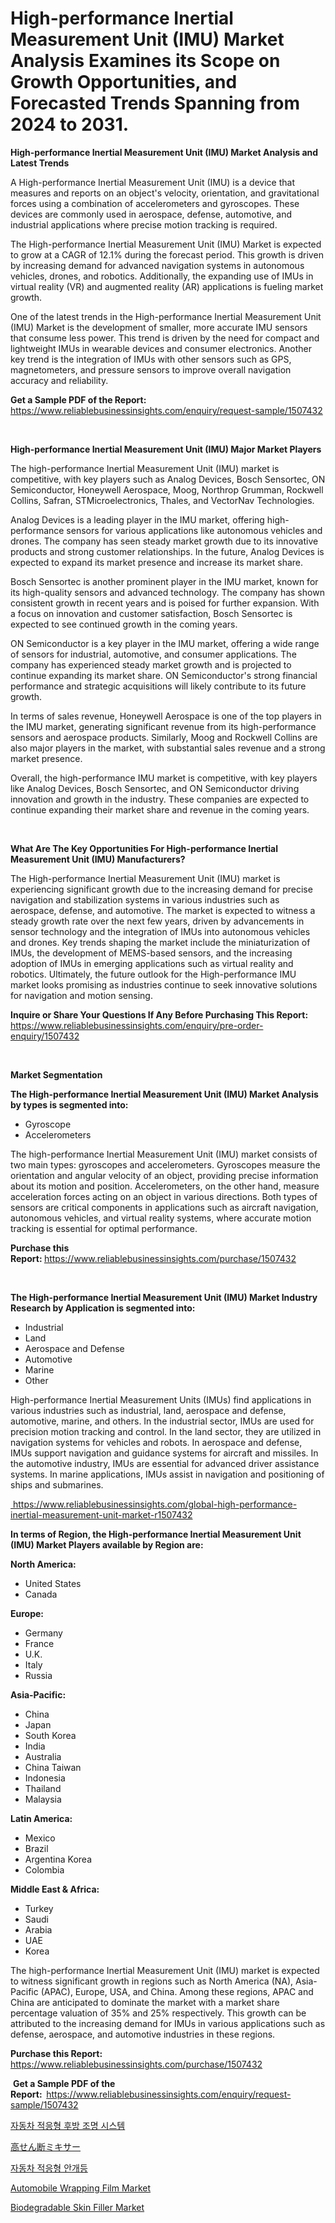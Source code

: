 <p><h1>High-performance Inertial Measurement Unit (IMU) Market Analysis Examines its Scope on Growth Opportunities, and Forecasted Trends Spanning from 2024 to 2031.</h1></p><p><strong>High-performance Inertial Measurement Unit (IMU) Market Analysis and Latest Trends</strong></p>
<p><p>A High-performance Inertial Measurement Unit (IMU) is a device that measures and reports on an object's velocity, orientation, and gravitational forces using a combination of accelerometers and gyroscopes. These devices are commonly used in aerospace, defense, automotive, and industrial applications where precise motion tracking is required.</p><p>The High-performance Inertial Measurement Unit (IMU) Market is expected to grow at a CAGR of 12.1% during the forecast period. This growth is driven by increasing demand for advanced navigation systems in autonomous vehicles, drones, and robotics. Additionally, the expanding use of IMUs in virtual reality (VR) and augmented reality (AR) applications is fueling market growth.</p><p>One of the latest trends in the High-performance Inertial Measurement Unit (IMU) Market is the development of smaller, more accurate IMU sensors that consume less power. This trend is driven by the need for compact and lightweight IMUs in wearable devices and consumer electronics. Another key trend is the integration of IMUs with other sensors such as GPS, magnetometers, and pressure sensors to improve overall navigation accuracy and reliability.</p></p>
<p><strong>Get a Sample PDF of the Report:&nbsp;</strong> <a href="https://www.reliablebusinessinsights.com/enquiry/request-sample/1507432">https://www.reliablebusinessinsights.com/enquiry/request-sample/1507432</a></p>
<p>&nbsp;</p>
<p><strong>High-performance Inertial Measurement Unit (IMU) Major Market Players</strong></p>
<p><p>The high-performance Inertial Measurement Unit (IMU) market is competitive, with key players such as Analog Devices, Bosch Sensortec, ON Semiconductor, Honeywell Aerospace, Moog, Northrop Grumman, Rockwell Collins, Safran, STMicroelectronics, Thales, and VectorNav Technologies.</p><p>Analog Devices is a leading player in the IMU market, offering high-performance sensors for various applications like autonomous vehicles and drones. The company has seen steady market growth due to its innovative products and strong customer relationships. In the future, Analog Devices is expected to expand its market presence and increase its market share.</p><p>Bosch Sensortec is another prominent player in the IMU market, known for its high-quality sensors and advanced technology. The company has shown consistent growth in recent years and is poised for further expansion. With a focus on innovation and customer satisfaction, Bosch Sensortec is expected to see continued growth in the coming years.</p><p>ON Semiconductor is a key player in the IMU market, offering a wide range of sensors for industrial, automotive, and consumer applications. The company has experienced steady market growth and is projected to continue expanding its market share. ON Semiconductor's strong financial performance and strategic acquisitions will likely contribute to its future growth.</p><p>In terms of sales revenue, Honeywell Aerospace is one of the top players in the IMU market, generating significant revenue from its high-performance sensors and aerospace products. Similarly, Moog and Rockwell Collins are also major players in the market, with substantial sales revenue and a strong market presence.</p><p>Overall, the high-performance IMU market is competitive, with key players like Analog Devices, Bosch Sensortec, and ON Semiconductor driving innovation and growth in the industry. These companies are expected to continue expanding their market share and revenue in the coming years.</p></p>
<p>&nbsp;</p>
<p><strong>What Are The Key Opportunities For High-performance Inertial Measurement Unit (IMU) Manufacturers?</strong></p>
<p><p>The High-performance Inertial Measurement Unit (IMU) market is experiencing significant growth due to the increasing demand for precise navigation and stabilization systems in various industries such as aerospace, defense, and automotive. The market is expected to witness a steady growth rate over the next few years, driven by advancements in sensor technology and the integration of IMUs into autonomous vehicles and drones. Key trends shaping the market include the miniaturization of IMUs, the development of MEMS-based sensors, and the increasing adoption of IMUs in emerging applications such as virtual reality and robotics. Ultimately, the future outlook for the High-performance IMU market looks promising as industries continue to seek innovative solutions for navigation and motion sensing.</p></p>
<p><strong>Inquire or Share Your Questions If Any Before Purchasing This Report:</strong> <a href="https://www.reliablebusinessinsights.com/enquiry/pre-order-enquiry/1507432">https://www.reliablebusinessinsights.com/enquiry/pre-order-enquiry/1507432</a></p>
<p>&nbsp;</p>
<p><strong>Market Segmentation</strong></p>
<p><strong>The High-performance Inertial Measurement Unit (IMU) Market Analysis by types is segmented into:</strong></p>
<p><ul><li>Gyroscope</li><li>Accelerometers</li></ul></p>
<p><p>The high-performance Inertial Measurement Unit (IMU) market consists of two main types: gyroscopes and accelerometers. Gyroscopes measure the orientation and angular velocity of an object, providing precise information about its motion and position. Accelerometers, on the other hand, measure acceleration forces acting on an object in various directions. Both types of sensors are critical components in applications such as aircraft navigation, autonomous vehicles, and virtual reality systems, where accurate motion tracking is essential for optimal performance.</p></p>
<p><strong>Purchase this Report:&nbsp;</strong><a href="https://www.reliablebusinessinsights.com/purchase/1507432">https://www.reliablebusinessinsights.com/purchase/1507432</a></p>
<p>&nbsp;</p>
<p><strong>The High-performance Inertial Measurement Unit (IMU) Market Industry Research by Application is segmented into:</strong></p>
<p><ul><li>Industrial</li><li>Land</li><li>Aerospace and Defense</li><li>Automotive</li><li>Marine</li><li>Other</li></ul></p>
<p><p>High-performance Inertial Measurement Units (IMUs) find applications in various industries such as industrial, land, aerospace and defense, automotive, marine, and others. In the industrial sector, IMUs are used for precision motion tracking and control. In the land sector, they are utilized in navigation systems for vehicles and robots. In aerospace and defense, IMUs support navigation and guidance systems for aircraft and missiles. In the automotive industry, IMUs are essential for advanced driver assistance systems. In marine applications, IMUs assist in navigation and positioning of ships and submarines.</p></p>
<p><a href="https://www.reliablebusinessinsights.com/global-high-performance-inertial-measurement-unit-market-r1507432">&nbsp;https://www.reliablebusinessinsights.com/global-high-performance-inertial-measurement-unit-market-r1507432</a></p>
<p><strong>In terms of Region, the High-performance Inertial Measurement Unit (IMU) Market Players available by Region are:</strong></p>
<p>
    <p> <strong> North America: </strong>
        <ul>
            <li>United States</li>
            <li>Canada</li>
        </ul>
        </p> 
    <p> <strong> Europe: </strong>
        <ul>
            <li>Germany</li>
            <li>France</li>
            <li>U.K.</li>
            <li>Italy</li>
            <li>Russia</li>
        </ul>
        </p> 
    <p> <strong> Asia-Pacific: </strong>
        <ul>
            <li>China</li>
            <li>Japan</li>
            <li>South Korea</li>
            <li>India</li>
            <li>Australia</li>
            <li>China Taiwan</li>
            <li>Indonesia</li>
            <li>Thailand</li>
            <li>Malaysia</li>
        </ul>
        </p> 
    <p> <strong> Latin America: </strong>
        <ul>
            <li>Mexico</li>
            <li>Brazil</li>
            <li>Argentina Korea</li>
            <li>Colombia</li>
        </ul>
        </p> 
    <p> <strong> Middle East & Africa: </strong>
        <ul>
            <li>Turkey</li>
            <li>Saudi</li>
            <li>Arabia</li>
            <li>UAE</li>
            <li>Korea</li>
        </ul>
    </p>
    </p>
<p><p>The high-performance Inertial Measurement Unit (IMU) market is expected to witness significant growth in regions such as North America (NA), Asia-Pacific (APAC), Europe, USA, and China. Among these regions, APAC and China are anticipated to dominate the market with a market share percentage valuation of 35% and 25% respectively. This growth can be attributed to the increasing demand for IMUs in various applications such as defense, aerospace, and automotive industries in these regions.</p></p>
<p><strong>Purchase this Report: </strong><a href="https://www.reliablebusinessinsights.com/purchase/1507432">https://www.reliablebusinessinsights.com/purchase/1507432</a></p>
<p>&nbsp;<strong>Get a Sample PDF of the Report:&nbsp;&nbsp;</strong><a href="https://www.reliablebusinessinsights.com/enquiry/request-sample/1507432">https://www.reliablebusinessinsights.com/enquiry/request-sample/1507432</a></p>
<p><strong></strong></p>
<p><p><a href="https://github.com/chupp85/Market-Research-Report-List-1/blob/main/315677885544.md">자동차 적응형 후방 조명 시스템</a></p><p><a href="https://github.com/mreklxf44233/Market-Research-Report-List-2/blob/main/380375193172.md">高せん断ミキサー</a></p><p><a href="https://github.com/JackieFauhey9089475/Market-Research-Report-List-2/blob/main/738655385543.md">자동차 적응형 안개등</a></p><p><a href="https://github.com/BryceTownsendr/Market-Research-Report-List-5/blob/main/automobile-wrapping-film-market.md">Automobile Wrapping Film Market</a></p><p><a href="https://github.com/mahnoor2003/Market-Research-Report-List-4/blob/main/biodegradable-skin-filler-market.md">Biodegradable Skin Filler Market</a></p></p>